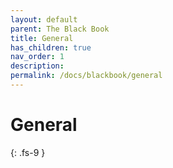 ```yaml
---
layout: default
parent: The Black Book
title: General
has_children: true
nav_order: 1
description: 
permalink: /docs/blackbook/general
---
```


# General
{: .fs-9 }
